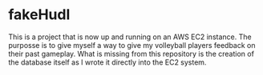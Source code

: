 # fakeHudl
This is a project that is now up and running on an AWS EC2 instance. The purposse is to give myself a way to give my volleyball players feedback on their past gameplay. What is missing from this repository is the creation of the database itself as I wrote it directly into the EC2 system. 
